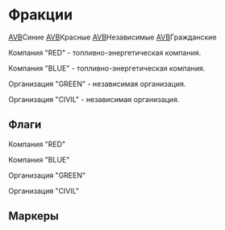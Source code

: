 # Фракции #
[AVB](AVB.md)Синие
[AVB](AVB.md)Красные
[AVB](AVB.md)Независимые
[AVB](AVB.md)Гражданские





Компания "RED" - топливно-энергетическая компания.

Компания "BLUE" - топливно-энергетическая компания.

Организация "GREEN" - независимая организация.

Организация "CIVIL" - независимая организация.

## Флаги ##
Компания "RED"

Компания "BLUE"

Организация "GREEN"

Организация "CIVIL"


## Маркеры ##